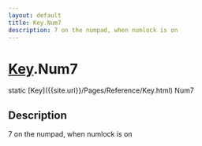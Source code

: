 ```yaml
---
layout: default
title: Key.Num7
description: 7 on the numpad, when numlock is on
---
```

# [Key]({{site.url}}/Pages/Reference/Key.html).Num7

<div class='signature' markdown='1'>
static [Key]({{site.url}}/Pages/Reference/Key.html) Num7
</div>

## Description
7 on the numpad, when numlock is on

